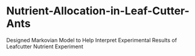 # Nutrient-Allocation-in-Leaf-Cutter-Ants
Designed Markovian Model to Help Interpret Experimental Results of Leafcutter Nutrient Experiment
